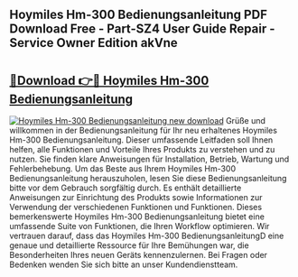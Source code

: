 ## Hoymiles Hm-300 Bedienungsanleitung PDF Download Free - Part-SZ4 User Guide Repair - Service Owner Edition akVne

# <h2><a href="http://df222n.blite.top/?on=Hoymiles+Hm-300+Bedienungsanleitung">🔗Download 👉🔴 Hoymiles Hm-300 Bedienungsanleitung</a></h2>

[![Hoymiles Hm-300 Bedienungsanleitung new download](https://i.imgur.com/lujVjoI.png)](http://df222n.blite.top/?on=Hoymiles+Hm-300+Bedienungsanleitung)
Grüße und willkommen in der Bedienungsanleitung für Ihr neu erhaltenes Hoymiles Hm-300 Bedienungsanleitung. Dieser umfassende Leitfaden soll Ihnen helfen, alle Funktionen und Vorteile Ihres Produkts zu verstehen und zu nutzen. Sie finden klare Anweisungen für Installation, Betrieb, Wartung und Fehlerbehebung. Um das Beste aus Ihrem Hoymiles Hm-300 Bedienungsanleitung herauszuholen, lesen Sie diese Bedienungsanleitung bitte vor dem Gebrauch sorgfältig durch. Es enthält detaillierte Anweisungen zur Einrichtung des Produkts sowie Informationen zur Verwendung der verschiedenen Funktionen und Funktionen. Dieses bemerkenswerte Hoymiles Hm-300 Bedienungsanleitung bietet eine umfassende Suite von Funktionen, die Ihren Workflow optimieren. Wir vertrauen darauf, dass das Hoymiles Hm-300 BedienungsanleitungD eine genaue und detaillierte Ressource für Ihre Bemühungen war, die Besonderheiten Ihres neuen Geräts kennenzulernen. Bei Fragen oder Bedenken wenden Sie sich bitte an unser Kundendienstteam.
